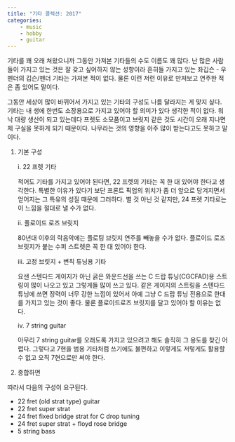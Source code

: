 ```yaml
---
title: "기타 콜렉션: 2017"
categories:
    - music
    - hobby
    - guitar
---
```


기타를 꽤 오래 쳐왔으니까 그동안 가져본 기타들의 수도 이름도 꽤 많다. 난 많은 사람들이 가지고 있는 것은 잘 갖고 싶어하지 않는 성향이라 흔히들 가지고 있는 좌깁슨 - 우펜더의 깁슨/펜더 기타는 가져본 적이 없다. 물론 이런 저런 이유로 만져보고 연주한 적은 좀 있어도 말이다.

그동안 세상이 많이 바뀌어서 가지고 있는 기타의 구성도 나름 달라지는 게 맞지 싶다. 기타는 내 생에 한번도 소장용으로 가지고 있어야 할 의미가 있다 생각한 적이 없다. 워낙 대량 생산이 되고 있는데다 프렛도 소모품이고 브릿지 같은 것도 시간이 오래 지나면 제 구실을 못하게 되기 때문이다. 나무라는 것의 영향을 아주 많이 받는다고도 못하고 말이다.

1. 기본 구성

   i. 22 프렛 기타

   적어도 기타를 가지고 있어야 된다면, 22 프렛의 기타는 꼭 한 대 있어야 한다고 생각한다. 특별한 이유가 있다기 보단 프론트 픽업의 위치가 좀 더 앞으로 당겨지면서 얻어지는 그 특유의 성질 때문에 그러하다. 별 것 아닌 것 같지만, 24 프렛 기타로는 이 느낌을 절대로 낼 수가 없다.

   ii. 플로이드 로즈 브릿지

   80년대 이후의 락음악에는 플로팅 브릿지 연주를 빼놓을 수가 없다. 플로이드 로즈 브릿지가 붙는 수퍼 스트렛은 꼭 한 대 있어야 한다.  

   iii. 고정 브릿지 + 변칙 튜닝용 기타

   요샌 스텐다드 게이지가 아닌 굵은 와운드선을 쓰는 C 드랍 튜닝(CGCFAD)용 스트링이 많이 나오고 있고 그렇게들 많이 쓰고 있다. 같은 게이지의 스트링을 스텐다드 튜닝에 쓰면 장력이 너무 강한 느낌이 있어서 아예 그냥 C 드랍 튜닝 전용으로 한대를 가지고 있는 것이 좋다. 물론 플로이드로즈 브릿지를 달고 있어야 할 이유는 없다.

   iv. 7 string guitar

   아무리 7 string guitar를 오래도록 가지고 있으려고 해도 솔직히 그 용도를 찾긴 어렵다. 그렇다고 7현을 범용 기타처럼 쓰기에도 불편하고 이렇게도 저렇게도 활용할 수 없고 오직 7현으로만 써야 한다. 

1. 종합하면

따라서 다음의 구성이 요구된다.

* 22 fret (old strat type) guitar
* 22 fret super strat
* 24 fret fixed bridge strat for C drop tuning
* 24 fret super strat + floyd rose bridge
* 5 string bass


